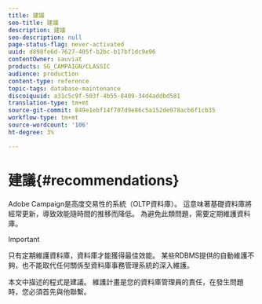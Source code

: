```yaml
---
title: 建議
seo-title: 建議
description: 建議
seo-description: null
page-status-flag: never-activated
uuid: d898fe6d-7627-405f-b2bc-b17bf1dc9e96
contentOwner: sauviat
products: SG_CAMPAIGN/CLASSIC
audience: production
content-type: reference
topic-tags: database-maintenance
discoiquuid: a31c5c9f-503f-4b55-8409-34d4addbd581
translation-type: tm+mt
source-git-commit: 849e1ebf14f707d9e86c5a152de978acb6f1cb35
workflow-type: tm+mt
source-wordcount: '106'
ht-degree: 3%

---
```



# 建議{#recommendations}

Adobe Campaign是高度交易性的系統（OLTP資料庫）。 這意味著基礎資料庫將經常更新，導致效能隨時間的推移而降低。 為避免此類問題，需要定期維護資料庫。

>[!IMPORTANT]
>
>只有定期維護資料庫，資料庫才能獲得最佳效能。 某些RDBMS提供的自動維護不夠，也不能取代任何關係型資料庫事務管理系統的深入維護。
>  
>本文中描述的程式是建議。 維護計畫是您的資料庫管理員的責任，在發生問題時，您必須首先與他聯繫。
